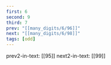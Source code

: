 ```yaml
---
first: 6
second: 9
third: 7
prev: "[[many_digits/6/96]]"
next: "[[many_digits/6/98]]"
tags: [odd]
---
```

prev2-in-text: [[95]]
next2-in-text: [[99]]
